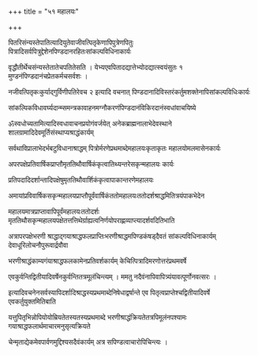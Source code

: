 +++
title = "५१ महालयः"

+++

पितरिसंन्यस्तेपातित्यादियुतेवाजीवत्पितृकेणापिपुत्रेणपितुः पित्रादिसर्वपित्रुद्देशेनपिण्डदानरहितःसांकल्पविधिनाकार्यः

वृद्धौतीर्थेचसंन्यस्तेतातेचपतितेसति । येभ्यएवपितादद्यात्तेभ्योदद्यात्स्वयंसुतः १ मुण्डनंपिण्डदानंचप्रेतकर्मचसर्वशः ।

नजीवत्पितृकःकुर्याद्गुर्विणीपतिरेवच २ इत्यादि वचनात् पिण्डदानादिविस्तरंकर्तुमशक्तेनापिसांकल्पविधिःकार्यः

सांकल्पिकविधावर्घ्यदान्म्समन्त्रकावाहनमग्नौकरणंपिण्डदानंविकिरदानंस्वधांवाचयिष्ये

ॐस्वधोच्यतामित्यादिस्वधावाचनप्रयोगंवर्जयेत् अनेकब्राह्मनालाभेदेवस्थाने शालग्रामादिदेवमूर्तिसंस्थाप्यश्राद्धंकार्यम्

सर्वथाविप्रालाभेदर्भबटुविधानाश्राद्धम् पित्रोर्मरणेप्रथमाब्देमहालयःकृताकृतः महालयोमलमासेनकार्यः

अपरपक्षेप्रतिवार्षिकप्राप्तौमृततिथौवार्षिकंकृत्वातिथ्यन्तरेसकृन्महालयः कार्यः

प्रतिपदादिदर्शान्तादिपक्षेषुमृततिथौवार्शिकंकृत्वापाकान्तरणेमहालयः

अमायांप्रविवार्षिकसकृन्महालयप्राप्तौपूर्वंवार्षिकंततोमहालयःततोदर्शश्राद्धमितित्रयंपाकभेदेन

महालयमात्रप्राप्तावापिपूर्वंमहालयःततोदर्शः मृततिथौसकृन्महालयपक्षेतत्तत्तिथेर्ग्राह्यत्वनिर्णयोपराह्णव्याप्त्यादर्शवदितिभाति

अत्रापरपक्षेभरणी श्राद्धाद्गयाश्राद्धफलप्राप्तिःभरणीश्राद्धमपिण्डकंषड्‍दैवतं सांकल्पविधिनाकार्यम् देवाधूरिलोचनौपुरूवार्द्रवौवा

भरणीश्राद्धंकाम्यगंयाश्राद्धफलकामेनप्रतिवर्शकार्यम् केचित्पित्रादिमरणोत्तरंप्रथमवर्षे

एवकुर्वन्तिद्वितीयादिवर्षेनकुर्वन्तितत्रमूलंचिन्त्यम् । ममतु नदैवंनापिवापित्र्यंयावत्पूर्णोनवत्सरः ।

इत्यादिवचनेनसर्वस्यापिदर्शादिश्राद्धस्यप्रथमाब्देनिषेधाद्वर्षान्ते एव पितृत्वप्राप्तेश्चद्वितीयादिवर्षे एवकर्तुयुक्तमितिबाति

यत्तुपितृभिन्नोपियोयोम्रियतेतस्यतस्यप्रथमाब्दे भरणीश्राद्धंक्रियतेतत्रपिमूलंनपश्यामः गयाश्राद्धफलार्थमाचारमनुसृत्यक्रियते

चेन्मृताद्येकमेवपार्वणमुद्दिश्यसदैवंकार्यम् अत्र सपिण्डत्वाचारोपिचिन्त्यः ।
